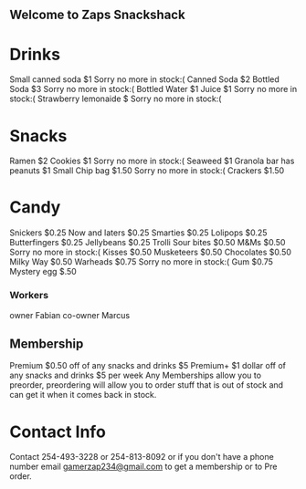 ## Welcome to Zaps Snackshack

# Drinks
Small canned soda $1 Sorry no more in stock:(
Canned Soda $2
Bottled Soda $3 Sorry no more in stock:(
Bottled Water $1
Juice $1 Sorry no more in stock:(
Strawberry lemonaide $ Sorry no more in stock:(
# Snacks
Ramen $2
Cookies $1 Sorry no more in stock:(
Seaweed $1
Granola bar has peanuts $1
Small Chip bag $1.50 Sorry no more in stock:(
Crackers $1.50
# Candy
Snickers $0.25
Now and laters $0.25
Smarties $0.25
Lolipops $0.25
Butterfingers $0.25
Jellybeans $0.25
Trolli Sour bites $0.50
M&Ms $0.50 Sorry no more in stock:(
Kisses $0.50
Musketeers $0.50
Chocolates $0.50
Milky Way $0.50
Warheads $0.75 Sorry no more in stock:(
Gum $0.75
Mystery egg $.50
### Workers
owner Fabian
co-owner Marcus
## Membership
Premium $0.50 off of any snacks and drinks $5
Premium+ $1 dollar off of any snacks and drinks $5 per week
Any Memberships allow you to preorder, preordering will allow you to order stuff that is out of stock and can get it when it comes back in stock.
# Contact Info
Contact 254-493-3228 or 254-813-8092 or if you don't have a phone number email gamerzap234@gmail.com to get a membership or to Pre order.
